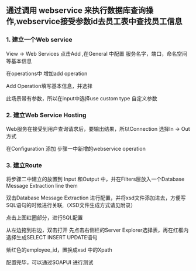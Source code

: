 ## 通过调用 webservice 来执行数据库查询操作,webservice接受参数id去员工表中查找员工信息 ##

### 1.	建立一个Web service ###
 
View -> Web Services
点击Add ,在General 中配置 服务名字，端口，命名空间等基本信息




在operations中 增加add operation
 

Add Operation填写基本信息，并选择 
 
此场景带有参数，所以在input中选择use custom type 自定义参数
 




### 2.	建立Web Service Hosting ###

Web服务在接受到用户查询请求后，要输出结果，所以Connection 选择In -> Out 方式
 

在Configuration 添加 步骤一中新增的webservice operation
 
### 3.	建立Route  ###

将步骤二中建立的放置到 Input 和Output 中，并在Filters层放入一个Database Message Extraction line them

 

双击Database Message Extraction 进行配置，并将xsd文件添加进去，方便写SQL语句的时候进行关联,（XSD文件生成方式请见附录）
 


点击上图红圈部分，进行SQL配置
 
从左边拖到右边，双击打开
先点击右侧栏的Server Explorer选择表，再在红框内选择生成SELECT INSERT UPDATE语句
 



紫红色的employee_id，置换成xsd 中的Xpath 
 

配置完毕，可以通过SOAPUI 进行测试
 

